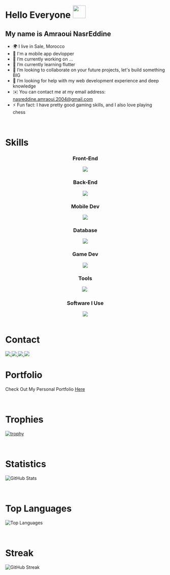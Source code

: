Hello Everyone <img src="https://github.com/user-attachments/assets/eca030c6-0c40-4a71-b65a-fb8c73f933c7" height="40px" /><br>
======================================================================================================================================
My name is Amraoui NasrEddine
-----------------------------------------------------------------------------------------------------------------

- 🌍  I live in Sale, Morocco
- 🧠  I'm a mobile app devlopper
- 🔭 I’m currently working on ...
- 🌱 I’m currently learning flutter
- 👯 I’m looking to collaborate on your future projects, let's build something BIG
- 🤔 I’m looking for help with my web development experience and deep knowledge
- ✉️  You can contact me at my email address: [nasreddine.amraoui.2004@gmail.com](mailto:nasreddine.amraoui.2004@gmail.com)
- ⚡ Fun fact: I have pretty good gaming skills, and I also love playing chess  

<br>

# Skills
<div align="center">
  <h3>Front-End</h3>
  <img src="https://skillicons.dev/icons?i=html,css,js,bootstrap,react,tailwind" />
  <h3>Back-End</h3>
  <img src="https://skillicons.dev/icons?i=php,nodejs,python" />
  <h3>Mobile Dev</h3>
  <img src="https://skillicons.dev/icons?i=kotlin,flutter,dart,swift" />
  <h3>Database</h3>
  <img src="https://skillicons.dev/icons?i=mysql,sqlite,firebase" />
  <h3>Game Dev</h3>
  <img src="https://skillicons.dev/icons?i=unity,godot,unreal" />
  <h3>Tools</h3>
  <img src="https://skillicons.dev/icons?i=git,powershell,bash,npm,visualstudio,vscode,androidstudio,pycharm" />&nbsp;
  <h3>Software I Use</h3>
  <img src="https://skillicons.dev/icons?i=figma,blender,ai,ps,pr" />
</div>

<br>

# Contact
<a href="https://www.linkedin.com/in/nasreddine-amraoui-469928245/">
  <img src="https://skillicons.dev/icons?i=linkedin" />
</a>
<a href="mailto:nasreddine.amraoui.2004@gmail.com">
  <img src="https://skillicons.dev/icons?i=gmail" />
</a>
<a href="https://discord.gg/SbzkF2fhhu">
  <img src="https://skillicons.dev/icons?i=discord" />
</a>
<a href="https://www.instagram.com/amraoui_nasreddine/">
  <img src="https://skillicons.dev/icons?i=instagram" />
</a>

<br>

# Portfolio
Check Out My Personal Portfolio <a href="https://amr-dev-500ab.web.app">Here</a>

<br>

# Trophies
[![trophy](https://github-profile-trophy.vercel.app/?username=nasr-amraoui)](https://github.com/nasr-amraoui/github-profile-trophy)

<br>

# Statistics
![GitHub Stats](https://github-readme-stats.vercel.app/api?username=nasr-amraoui&show_icons=true&theme=algolia)

<br>

# Top Languages
![Top Languages](https://github-readme-stats.vercel.app/api/top-langs/?username=nasr-amraoui&layout=compact&theme=algolia)

<br>

# Streak
![GitHub Streak](https://github-readme-streak-stats.herokuapp.com/?user=nasr-amraoui&layout=compact&theme=algolia)
